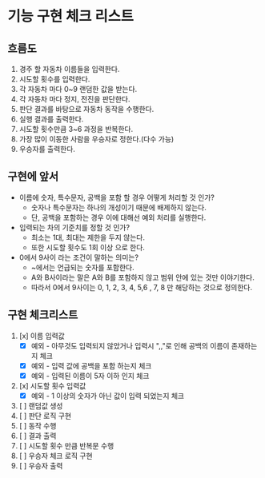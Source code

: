 # 기능 구현 체크 리스트

## 흐름도

1. 경주 할 자동차 이름들을 입력한다.
2. 시도할 횟수를 입력한다.
3. 각 자동차 마다 0~9 랜덤한 값을 받는다.
4. 각 자동차 마다 정지, 전진을 판단한다.
5. 판단 결과를 바탕으로 자동차 동작을 수행한다.
6. 실행 결과를 출력한다.
7. 시도할 횟수만큼 3~6 과정을 반복한다.
8. 가장 많이 이동한 사람을 우승자로 정한다.(다수 가능)
9. 우승자를 출력한다.

## 구현에 앞서
- 이름에 숫자, 특수문자, 공백을 포함 할 경우 어떻게 처리할 것 인가?
  - 숫자나 특수문자는 하나의 개성이기 때문에 배제하지 않는다.
  - 단, 공백을 포함하는 경우 이에 대해선 예외 처리를 실행한다.
- 입력되는 차의 기준치를 정할 것 인가?
  - 최소는 1대, 최대는 제한을 두지 않는다.
  - 또한 시도할 횟수도 1회 이상 으로 한다.
- 0에서 9사이 라는 조건이 말하는 의미는?
  - ~에서는 언급되는 숫자를 포함한다.
  - A와 B사이라는 말은 A와 B를 포함하지 않고 범위 안에 있는 것만 이야기한다.
  - 따라서 0에서 9사이는 0, 1, 2, 3, 4, 5,6 , 7, 8 만 해당하는 것으로 정의한다.

## 구현 체크리스트
1. [x] 이름 입력값
   - [x] 예외 - 아무것도 입력되지 않았거나 입력시 ",,"로 인해 공백의 이름이 존재하는지 체크 
   - [x] 예외 - 입력 값에 공백을 포함 하는지 체크 
   - [x] 예외 - 입력된 이름이 5자 이하 인지 체크
2. [x] 시도할 횟수 입력값
   - [x] 예외 - 1 이상의 숫자가 아닌 값이 입력 되었는지 체크
3. [ ] 랜덤값 생성
4. [ ] 판단 로직 구현
5. [ ] 동작 수행
6. [ ] 결과 출력
7. [ ] 시도할 횟수 만큼 반복문 수행
8. [ ] 우승자 체크 로직 구현
9. [ ] 우승자 출력